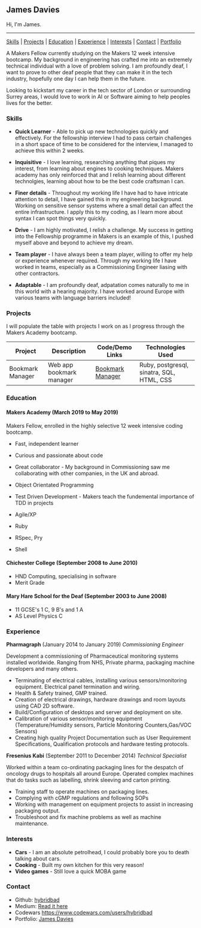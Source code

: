 ## James Davies

Hi, I'm James.

***
[Skills](#skills) | [Projects](#projects) | [Education](#education) | [Experience](#experience) | [Interests](#interests) | [Contact](#contact) |
[Portfolio](https://hybridbad.github.io)

A Makers Fellow currently studying on the Makers 12 week intensive bootcamp. My background in engineering has crafted me into an extremely technical individual with a love of problem solving. I am profoundly deaf, I want to prove to other deaf people that they can make it in the tech industry, hopefully one day I can help them in the future.

Looking to kickstart my career in the tech sector of London or surrounding Surrey areas, I would love to work in AI or Software aiming to help peoples lives for the better. 

### <a name="skills">Skills</a>

- **Quick Learner** - Able to pick up new technologies quickly and effectively. For the fellowship interview I had to pass certain challenges in a short space of time to be considered for the interview, I managed to achieve this within 2 weeks. 

- **Inquisitive** - I love learning, researching anything that piques my interest, from learning about engines to cooking techniques. Makers academy has only reinforced that and I relish learning about different technolgies, learning about how to be the best code craftsman I can.

- **Finer details** - Throughout my working life I have had to have intricate attention to detail, I have gained this in my engineering background. Working on sensitive sensor systems where a small detail can affect the entire infrastructure. I apply this to my coding, as I learn more about syntax I can spot things very quickly.

- **Drive** - I am highly motivated, I relish a challenge. My success in getting into the Fellowship programme in Makers is an example of this, I pushed myself above and beyond to achieve my dream. 

- **Team player** - I have always been a team player, willing to offer my help or experience whenever required. Through my working life I have worked in teams, especially as a Commissioning Engineer liasing with other contractors.

- **Adaptable** - I am profoundly deaf, adpatation comes naturally to me in this world with a hearing majority. I have worked around Europe with various teams with language barriers included!

### <a name="projects">Projects</a>

I will populate the table with projects I work on as I progress through the Makers Academy bootcamp.

Project | Description | Code/Demo Links | Technologies Used
--- | --- | --- | --- 
Bookmark Manager| Web app bookmark manager | [Bookmark Manager](https://github.com/hybridbad/bookmark-manager) | Ruby, postgresql, sinatra, SQL, HTML, CSS

### <a name="education">Education</a>

#### Makers Academy (March 2019 to May 2019)

Makers Fellow, enrolled in the highly selective 12 week intensive coding bootcamp.

- Fast, independent learner
- Curious and passionate about code
- Great collaborator - My background in Commissioning saw me collaborating with other companies, in the UK and abroad.
- Object Orientated Programming
- Test Driven Development - Makers teach the fundemental importance of TDD in projects

- Agile/XP
- Ruby
- RSpec, Pry
- Shell

#### Chichester College (September 2008 to June 2010)

- HND Computing, specialising in software
- Merit Grade

#### Mary Hare School for the Deaf (September 2003 to June 2008)

- 11 GCSE's 1 C, 9 B's and 1 A
- AS Level Physics C

### <a name="experience">Experience</a>

**Pharmagraph** (January 2014 to January 2019)
*Commissioning Engineer*

Development a commissioning of Pharmaceutical monitoring systems installed worldwide. Ranging from NHS, Private pharma, packaging machine developers and many others.

- Terminating of electrical cables, installing various sensors/monitoring equipment. Electrical panel termination and wiring.
- Health & Safety trained, GMP trained.
- Creation of electrical drawings, hardware drawings and room layouts using CAD 2D software.
- Build/Configuration of desktops and server and deployment on site.
- Calibration of various sensor/monitoring equipment (Temperature/Humidity sensors, Particle Monitoring Counters,Gas/VOC Sensors)
- Creating high quality Project Documentation such as User Requirement Specifications, Qualification protocols and hardware testing protocols.

**Fresenius Kabi** (September 2011 to December 2014)
*Technical Specialist*

Worked within a team co-ordinating packaging lines for the despatch of oncology drugs to hospitals all around Europe. Operated complex machines that do tasks such as labelling, shrink sleeving and carton printing. 

- Training staff to operate machines on packaging lines.
- Complying with cGMP regulations and following SOPs
- Working with management on equipment projects to assist in increasing packaging output.
- Troubleshoot and fix machine problems as well as machine maintenance.

### <a name="interests">Interests</a>

- **Cars** - I am an absolute petrolhead, I could probably bore you to death talking about cars.
- **Cooking** - Built my own kitchen for this very reason!
- **Video games** - Still love a quick MOBA game

### <a name="contact">Contact</a>
- Github: [hybridbad](http://github.com/hybridbad)
- Medium: [Read it here](https://medium.com/@hybridbad90)
- Codewars https://www.codewars.com/users/hybridbad
- Portfolio: [James Davies](https://hybridbad.github.io)
